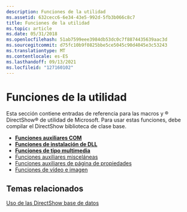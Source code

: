 ```yaml
---
description: Funciones de la utilidad
ms.assetid: 632cecc6-6e34-43e5-992d-5fb3b066c8c7
title: Funciones de la utilidad
ms.topic: article
ms.date: 05/31/2018
ms.openlocfilehash: 51ab7599eee3984db53dc0c7f8874435639aac3d
ms.sourcegitcommit: d75fc10b9f0825bbe5ce5045c90d4045e3c53243
ms.translationtype: MT
ms.contentlocale: es-ES
ms.lasthandoff: 09/13/2021
ms.locfileid: "127160102"
---
```

# <a name="utility-functions"></a>Funciones de la utilidad

Esta sección contiene entradas de referencia para las macros y ® DirectShow® de utilidad de Microsoft. Para usar estas funciones, debe compilar el DirectShow biblioteca de clase base.

-   [**Funciones auxiliares COM**](com-helper-functions.md)
-   [**Funciones de instalación de DLL**](dll-setup-functions.md)
-   [**Funciones de tipo multimedia**](media-type-functions.md)
-   [Funciones auxiliares misceláneas](miscellaneous-helper-functions.md)
-   [Funciones auxiliares de página de propiedades](property-page-helper-functions.md)
-   [Funciones de vídeo e imagen](video-and-image-functions.md)

## <a name="related-topics"></a>Temas relacionados

<dl> <dt>

[Uso de las DirectShow base de datos](using-the-directshow-base-classes.md)
</dt> </dl>

 

 



